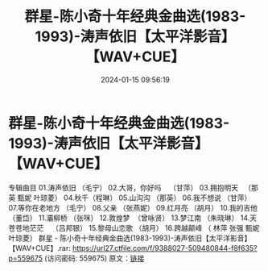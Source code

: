 ﻿---
title: 群星-陈小奇十年经典金曲选(1983-1993)-涛声依旧【太平洋影音】【WAV+CUE】
date: 2024-01-15 09:56:19
categories: WAV车载音乐、镜像
tags: 华语中文
---
# 群星-陈小奇十年经典金曲选(1983-1993)-涛声依旧【太平洋影音】【WAV+CUE】

专辑曲目
01.涛声依旧
（毛宁）
02.大哥，你好吗    （甘萍）
03.拥抱明天   （那英 甄妮 叶琼菱）
04.秋千（程琳）
05.山沟沟
（那英）
06.我不想说
（甘萍）
07.等你在老地方
（毛宁）
08.父亲
（张燕妮）
09.红月亮
（胡月）
10.我的吉他 （董岱）
11.灞柳桥 （张咪）
12.敦煌梦  （曾咏贤）
13.梦江南
（朱晓琳）
14.天苍苍地茫茫    （吕邦银）
15.黎母山恋歌
（胡月）
16.跨越颠峰 （ 林萍 张强 甄妮 叶琼菱）
群星 - 陈小奇十年经典金曲选(1983-1993)-涛声依旧【太平洋影音】【WAV+CUE】.rar: https://url27.ctfile.com/f/9388027-509480844-f8f635?p=559675
(访问密码: 559675)
原文：[链接](https://blog.sina.com.cn/s/blog_1647c7e7601031483.html)